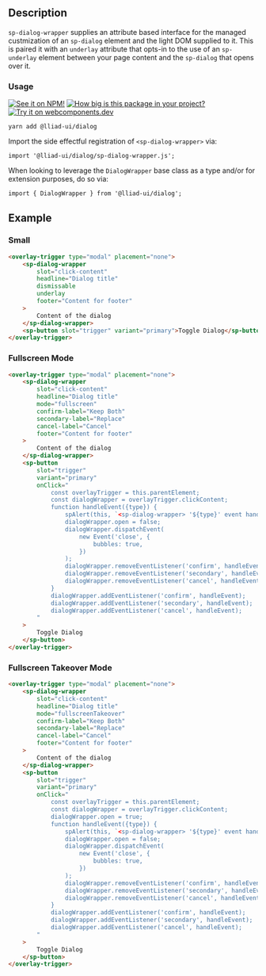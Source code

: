 ## Description

`sp-dialog-wrapper` supplies an attribute based interface for the managed custmization of an `sp-dialog` element and the light DOM supplied to it. This is paired it with an `underlay` attribute that opts-in to the use of an `sp-underlay` element between your page content and the `sp-dialog` that opens over it.

### Usage

[![See it on NPM!](https://img.shields.io/npm/v/@lliad-ui/dialog?style=for-the-badge)](https://www.npmjs.com/package/@lliad-ui/dialog)
[![How big is this package in your project?](https://img.shields.io/bundlephobia/minzip/@lliad-ui/dialog?style=for-the-badge)](https://bundlephobia.com/result?p=@lliad-ui/dialog)
[![Try it on webcomponents.dev](https://img.shields.io/badge/Try%20it%20on-webcomponents.dev-green?style=for-the-badge)](https://webcomponents.dev/edit/collection/fO75441E1Q5ZlI0e9pgq/MLYDVWpWhNxJZDW3Ywqq/src/index.ts)

```
yarn add @lliad-ui/dialog
```

Import the side effectful registration of `<sp-dialog-wrapper>` via:

```
import '@lliad-ui/dialog/sp-dialog-wrapper.js';
```

When looking to leverage the `DialogWrapper` base class as a type and/or for extension purposes, do so via:

```
import { DialogWrapper } from '@lliad-ui/dialog';
```

## Example

### Small

```html
<overlay-trigger type="modal" placement="none">
    <sp-dialog-wrapper
        slot="click-content"
        headline="Dialog title"
        dismissable
        underlay
        footer="Content for footer"
    >
        Content of the dialog
    </sp-dialog-wrapper>
    <sp-button slot="trigger" variant="primary">Toggle Dialog</sp-button>
</overlay-trigger>
```

### Fullscreen Mode

```html
<overlay-trigger type="modal" placement="none">
    <sp-dialog-wrapper
        slot="click-content"
        headline="Dialog title"
        mode="fullscreen"
        confirm-label="Keep Both"
        secondary-label="Replace"
        cancel-label="Cancel"
        footer="Content for footer"
    >
        Content of the dialog
    </sp-dialog-wrapper>
    <sp-button
        slot="trigger"
        variant="primary"
        onClick="
            const overlayTrigger = this.parentElement;
            const dialogWrapper = overlayTrigger.clickContent;
            function handleEvent({type}) {
                spAlert(this, `<sp-dialog-wrapper> '${type}' event handled.`);
                dialogWrapper.open = false;
                dialogWrapper.dispatchEvent(
                    new Event('close', {
                        bubbles: true,
                    })
                );
                dialogWrapper.removeEventListener('confirm', handleEvent);
                dialogWrapper.removeEventListener('secondary', handleEvent);
                dialogWrapper.removeEventListener('cancel', handleEvent);
            }
            dialogWrapper.addEventListener('confirm', handleEvent);
            dialogWrapper.addEventListener('secondary', handleEvent);
            dialogWrapper.addEventListener('cancel', handleEvent);
        "
    >
        Toggle Dialog
    </sp-button>
</overlay-trigger>
```

### Fullscreen Takeover Mode

```html
<overlay-trigger type="modal" placement="none">
    <sp-dialog-wrapper
        slot="click-content"
        headline="Dialog title"
        mode="fullscreenTakeover"
        confirm-label="Keep Both"
        secondary-label="Replace"
        cancel-label="Cancel"
        footer="Content for footer"
    >
        Content of the dialog
    </sp-dialog-wrapper>
    <sp-button
        slot="trigger"
        variant="primary"
        onClick="
            const overlayTrigger = this.parentElement;
            const dialogWrapper = overlayTrigger.clickContent;
            dialogWrapper.open = true;
            function handleEvent({type}) {
                spAlert(this, `<sp-dialog-wrapper> '${type}' event handled.`);
                dialogWrapper.open = false;
                dialogWrapper.dispatchEvent(
                    new Event('close', {
                        bubbles: true,
                    })
                );
                dialogWrapper.removeEventListener('confirm', handleEvent);
                dialogWrapper.removeEventListener('secondary', handleEvent);
                dialogWrapper.removeEventListener('cancel', handleEvent);
            }
            dialogWrapper.addEventListener('confirm', handleEvent);
            dialogWrapper.addEventListener('secondary', handleEvent);
            dialogWrapper.addEventListener('cancel', handleEvent);
        "
    >
        Toggle Dialog
    </sp-button>
</overlay-trigger>
```
